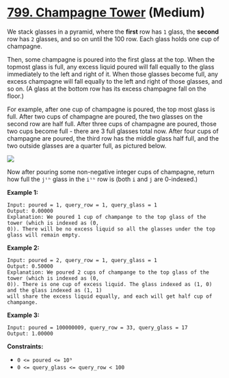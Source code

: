 # [799. Champagne Tower][link] (Medium)

[link]: https://leetcode.com/problems/champagne-tower/

We stack glasses in a pyramid, where the **first** row has `1` glass, the **second** row has `2`
glasses, and so on until the 100 row.  Each glass holds one cup of champagne.

Then, some champagne is poured into the first glass at the top.  When the topmost glass is full, any
excess liquid poured will fall equally to the glass immediately to the left and right of it.  When
those glasses become full, any excess champagne will fall equally to the left and right of those
glasses, and so on.  (A glass at the bottom row has its excess champagne fall on the floor.)

For example, after one cup of champagne is poured, the top most glass is full.  After two cups of
champagne are poured, the two glasses on the second row are half full.  After three cups of
champagne are poured, those two cups become full - there are 3 full glasses total now.  After four
cups of champagne are poured, the third row has the middle glass half full, and the two outside
glasses are a quarter full, as pictured below.

![](https://s3-lc-upload.s3.amazonaws.com/uploads/2018/03/09/tower.png)

Now after pouring some non-negative integer cups of champagne, return how full the `jᵗʰ` glass in the
`iᵗʰ` row is (both `i` and `j` are 0-indexed.)

**Example 1:**

```
Input: poured = 1, query_row = 1, query_glass = 1
Output: 0.00000
Explanation: We poured 1 cup of champange to the top glass of the tower (which is indexed as (0,
0)). There will be no excess liquid so all the glasses under the top glass will remain empty.
```

**Example 2:**

```
Input: poured = 2, query_row = 1, query_glass = 1
Output: 0.50000
Explanation: We poured 2 cups of champange to the top glass of the tower (which is indexed as (0,
0)). There is one cup of excess liquid. The glass indexed as (1, 0) and the glass indexed as (1, 1)
will share the excess liquid equally, and each will get half cup of champange.
```

**Example 3:**

```
Input: poured = 100000009, query_row = 33, query_glass = 17
Output: 1.00000
```

**Constraints:**

- `0 <= poured <= 10⁹`
- `0 <= query_glass <= query_row < 100`
